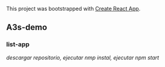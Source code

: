 This project was bootstrapped with [Create React App](https://github.com/facebook/create-react-app).

## A3s-demo
### list-app
_descargar repositorio, ejecutar nmp instal, ejecutar npm start_
